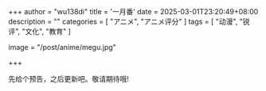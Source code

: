+++
author = "wu138di"
title = '一月番'
date = 2025-03-01T23:20:49+08:00
description = ""
categories = [
    "アニメ",
    "アニメ评分"
]
tags = [
    "动漫",
    "锐评",
    "文化",
    "教育"
]

image = "/post/anime/megu.jpg"

+++

先给个预告，之后更新吧。敬请期待哦!